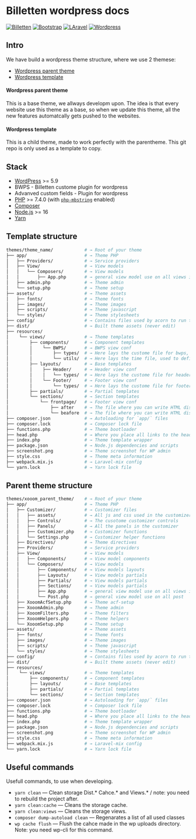 # Billetten wordpress docs
[![Billetten](https://img.shields.io/badge/GitHub-100000?style=for-the-badge&logo=github&logoColor=white)](https://github.com/billetten)
[![Bootstrap](https://img.shields.io/badge/Bootstrap-563D7C?style=for-the-badge&logo=bootstrap&logoColor=white)](https://getbootstrap.com/docs/5.0/getting-started/introduction/)
[![LAravel](https://img.shields.io/badge/Laravel-FF2D20?style=for-the-badge&logo=laravel&logoColor=white)](https://laravel.com/docs/9.x/)
[![Wordpress](https://img.shields.io/badge/Wordpress-21759B?style=for-the-badge&logo=wordpress&logoColor=white)](https://wordpress.com/)

<!-- panels:start -->
<!-- div:title-panel -->
## Intro
<!-- div:left-panel -->
We have build a wordpress theme structure, where we use 2 themese: 
* [Wordpress parent theme](https://github.com/billetten/wordpress_parent-template)
* [Wordpress template](https://github.com/billetten/wordpress_template)

#### Wordpress parent theme
This is a base theme, we allways developm upon. The idea is that every website use this theme as a base, so when we update this theme, all the new features automatcally gets pushed to the websites. 

#### Wordpress template
This is a child theme, made to work perfectly with the parentheme. This git repo is only used as a template to copy. 

<!-- div:title-panel -->
## Stack
<!-- div:left-panel -->
- [WordPress](https://wordpress.org/) >= 5.9
- BWPS - Billetten custome plugin for wordpress
- Advanved custom fields - Plugin for wordpress
- [PHP](https://secure.php.net/manual/en/install.php) >= 7.4.0 (with [`php-mbstring`](https://secure.php.net/manual/en/book.mbstring.php) enabled)
- [Composer](https://getcomposer.org/download/)
- [Node.js](http://nodejs.org/) >= 16
- [Yarn](https://yarnpkg.com/en/docs/install)

<!-- div:title-panel -->
## Template structure
<!-- div:left-panel -->
```sh
themes/theme_name/            # → Root of your theme
├── app/                      # → Theme PHP
│   ├── Providers/            # → Service providers
│   ├── View/                 # → View models
│   │   └── Composers/        # → View models
│   │       ├── App.php       # → general view model use on all views in general
│   ├── admin.php             # → Theme admin
│   └── setup.php             # → Theme setup
├── assets/                   # → Theme assets
│   ├── fonts/                # → Theme fonts
│   ├── images/               # → Theme images
│   ├── scripts/              # → Theme javascript
│   └── styles/               # → Theme stylesheets
├── config/                   # → Contains files used by acorn to run the theme 
├── dist/                     # → Built theme assets (never edit)
├── resources/                
│    └── views/               # → Theme templates
│        ├── components/      # → Component templates  
│        │    └── BWPS/       # → BWPS view conf
│        │        ├── types/  # → Here lays the custome file for bwps, if you need to make your own.
│        │        └── utils/  # → Here lays the time file, used to define how to display time in the theme
│        ├── layouts/         # → Base templates
│        │    ├── Header/     # → Header view conf
│        │    │   └── types/  # → Here lays the custome file for header, if you need to make your own
│        │    └── Footer/     # → Footer view conf
│        │        └── types/  # → Here lays the custome file for footer, if you need to make your own
│        ├── partials/        # → Partial templates
│        └── sections/        # → Section templates
│            └── frontpage/   # → Footer view conf
│                ├── after    # → The file where you can write HTML displayed after the bwps grid frontpage
│                └── beafore  # → The file where you can write HTML displayed before the bwps grid frontpage
├── composer.json             # → Autoloading for `app/` files
├── composer.lock             # → Composer lock file
├── functions.php             # → Theme bootloader
├── head.php                  # → Where you place all links to the head tag
├── index.php                 # → Theme template wrapper
├── package.json              # → Node.js dependencies and scripts
├── screenshot.png            # → Theme screenshot for WP admin
├── style.css                 # → Theme meta information
├── webpack.mix.js            # → Laravel-mix config 
└── yarn.lock                 # → Yarn lock file 
```

<!-- div:title-panel -->
## Parent theme structure
<!-- div:left-panel -->
```sh
themes/xooom_parent_theme/    # → Root of your theme
├── app/                      # → Theme PHP
│   ├── Customizer/           # → Customizer files
│   │   ├── assets/           # → All js and css used in the customizer
│   │   ├── Controls/         # → The cusotome customizer controls
│   │   ├── Panels/           # → All the panels in the customizer
│   │   ├── Customizer.php    # → Customizer functions
│   │   └── Settings.php      # → Customizer helper functions
│   ├── Directives/           # → Theme directives
│   ├── Providers/            # → Service providers
│   ├── View/                 # → View models
│   │   ├── Components/       # → View model components
│   │   └── Composers/        # → View models
│   │       ├── Components/   # → View models layouts
│   │       ├── Layouts/      # → View models partials
│   │       ├── Partials/     # → View models partials
│   │       ├── Sections/     # → View models partials
│   │       ├── App.php       # → general view model use on all views in general
│   │       └── Post.php      # → general view model use on all post
│   ├── XooomAcfSetup.php     # → Theme acf-setup
│   ├── XooomAdmin.php        # → Theme admin
│   ├── XooomFilters.php      # → Theme filters
│   ├── XooomHelpers.php      # → Theme helpers
│   └── XooomSetup.php        # → Theme setup
├── assets/                   # → Theme assets
│   ├── fonts/                # → Theme fonts
│   ├── images/               # → Theme images
│   ├── scripts/              # → Theme javascript
│   └── styles/               # → Theme stylesheets
├── config/                   # → Contains files used by acorn to run the theme 
├── dist/                     # → Built theme assets (never edit)
├── resources/                
│    └── views/               # → Theme templates
│        ├── components/      # → Component templates
│        ├── layouts/         # → Base templates
│        ├── partials/        # → Partial templates
│        └── sections/        # → Section templates
├── composer.json             # → Autoloading for `app/` files
├── composer.lock             # → Composer lock file
├── functions.php             # → Theme bootloader
├── head.php                  # → Where you place all links to the head tag
├── index.php                 # → Theme template wrapper
├── package.json              # → Node.js dependencies and scripts
├── screenshot.png            # → Theme screenshot for WP admin
├── style.css                 # → Theme meta information
├── webpack.mix.js            # → Laravel-mix config 
└── yarn.lock                 # → Yarn lock file 
```

<!-- div:title-panel -->
## Useful commands
Usefull commands, to use when developing. 
<!-- div:left-panel -->
- `yarn clean` — Clean storage Dist.* Cahce.* and Views.* / note: you need to rebuild the project after. 
- `yarn clean:cache` — Cleans the storage cache.
- `yarn clean:views` — Cleans the storage views.
- `composer dump-autoload clean` — Regenarates a list of all used classes 
- `wp cache flush` — Flush the cahce made in the wp uploads directory. Note: you need wp-cli for this command.  

<!-- panels:end -->